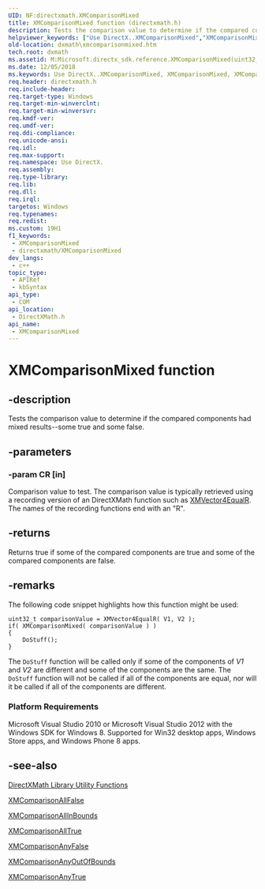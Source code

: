 ```yaml
---
UID: NF:directxmath.XMComparisonMixed
title: XMComparisonMixed function (directxmath.h)
description: Tests the comparison value to determine if the compared components had mixed results--some true and some false.
helpviewer_keywords: ["Use DirectX..XMComparisonMixed","XMComparisonMixed","XMComparisonMixed method [DirectX Math Support APIs]","dxmath.xmcomparisonmixed"]
old-location: dxmath\xmcomparisonmixed.htm
tech.root: dxmath
ms.assetid: M:Microsoft.directx_sdk.reference.XMComparisonMixed(uint32_t)
ms.date: 12/05/2018
ms.keywords: Use DirectX..XMComparisonMixed, XMComparisonMixed, XMComparisonMixed method [DirectX Math Support APIs], dxmath.xmcomparisonmixed
req.header: directxmath.h
req.include-header: 
req.target-type: Windows
req.target-min-winverclnt: 
req.target-min-winversvr: 
req.kmdf-ver: 
req.umdf-ver: 
req.ddi-compliance: 
req.unicode-ansi: 
req.idl: 
req.max-support: 
req.namespace: Use DirectX.
req.assembly: 
req.type-library: 
req.lib: 
req.dll: 
req.irql: 
targetos: Windows
req.typenames: 
req.redist: 
ms.custom: 19H1
f1_keywords:
 - XMComparisonMixed
 - directxmath/XMComparisonMixed
dev_langs:
 - c++
topic_type:
 - APIRef
 - kbSyntax
api_type:
 - COM
api_location:
 - DirectXMath.h
api_name:
 - XMComparisonMixed
---
```


# XMComparisonMixed function


## -description

Tests the comparison value to determine if the compared components had mixed results--some true and some false.

## -parameters

### -param CR [in]

Comparison value to test. The comparison value is typically retrieved using a recording version of an DirectXMath
        function such as <a href="https://docs.microsoft.com/windows/desktop/api/directxmath/nf-directxmath-xmvector4equalr">XMVector4EqualR</a>. The names of the recording functions
        end with an "R".

## -returns

Returns true if some of the compared components are true and some of the compared components are false.

## -remarks

The following code snippet highlights how this function might be used:


```
uint32_t comparisonValue = XMVector4EqualR( V1, V2 );
if( XMComparisonMixed( comparisonValue ) )
{
	DoStuff();
}
```


The <code>DoStuff</code> function will be called only if some of the components of <i>V1</i> and <i>V2</i> are
   different and some of the components are the same. The <code>DoStuff</code> function will not be called if all of the
   components are equal, nor will it be called if all of the components are different.

<h3><a id="Platform_Requirements"></a><a id="platform_requirements"></a><a id="PLATFORM_REQUIREMENTS"></a>Platform Requirements</h3>
Microsoft Visual Studio 2010 or Microsoft Visual Studio 2012 with the Windows SDK for Windows 8. Supported for Win32 desktop apps, Windows Store apps, and Windows Phone 8 apps.

## -see-also

<a href="https://docs.microsoft.com/windows/desktop/dxmath/ovw-xnamath-utilities">DirectXMath Library Utility Functions</a>



<a href="https://docs.microsoft.com/windows/desktop/api/directxmath/nf-directxmath-xmcomparisonallfalse">XMComparisonAllFalse</a>



<a href="https://docs.microsoft.com/windows/desktop/api/directxmath/nf-directxmath-xmcomparisonallinbounds">XMComparisonAllInBounds</a>



<a href="https://docs.microsoft.com/windows/desktop/api/directxmath/nf-directxmath-xmcomparisonalltrue">XMComparisonAllTrue</a>



<a href="https://docs.microsoft.com/windows/desktop/api/directxmath/nf-directxmath-xmcomparisonanyfalse">XMComparisonAnyFalse</a>



<a href="https://docs.microsoft.com/windows/desktop/api/directxmath/nf-directxmath-xmcomparisonanyoutofbounds">XMComparisonAnyOutOfBounds</a>



<a href="https://docs.microsoft.com/windows/desktop/api/directxmath/nf-directxmath-xmcomparisonanytrue">XMComparisonAnyTrue</a>

